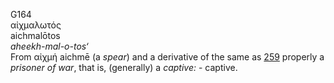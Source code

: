 <body>
  <p>G164<br>  αἰχμαλωτός  <br> aichmalōtos  <br><i>aheekh-mal-o-tos‘ </i><br>From  αἰχμή    aichmē   (a <i>spear</i>) and a derivative of the same as <a href="g0259.htm">259</a>  properly a <i>prisoner</i> <i>of</i> <i>war</i>, that is, (generally) a <i>captive:</i> - captive.<br></p>
 </body>